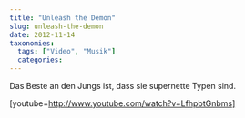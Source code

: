 ```yaml
---
title: "Unleash the Demon"
slug: unleash-the-demon
date: 2012-11-14
taxonomies:
  tags: ["Video", "Musik"]
  categories: 
---
```


<p>Das Beste an den Jungs ist, dass sie supernette Typen sind.

[youtube=http://www.youtube.com/watch?v=LfhpbtGnbms]</p>